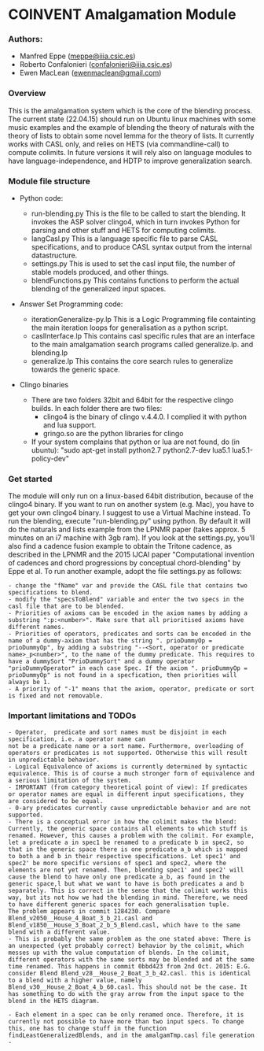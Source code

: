 COINVENT Amalgamation Module 									
=================================

### Authors:
- Manfred Eppe (meppe@iiia.csic.es)
- Roberto Confalonieri (confalonieri@iiia.csic.es)
- Ewen MacLean (ewenmaclean@gmail.com)


### Overview
This is the amalgamation system which is the core of the blending process. The current state (22.04.15) should run on Ubuntu linux machines with some music examples and the example of blending the theory of naturals with the theory of lists to obtain some novel lemma for the theory of lists. 
It currently works with CASL only, and relies on HETS (via commandline-call) to compute colimits. In future versions it will rely also on language modules to have language-independence, and HDTP to improve generalization search. 

### Module file structure
- Python code:
	- run-blending.py 
		This is the file to be called to start the blending. It invokes the ASP solver clingo4, which in turn invokes Python for parsing and other stuff and HETS for computing colimits. 
	- langCasl.py 
		This is a language specific file to parse CASL specifications, and to produce CASL syntax output from the internal datastructure.
	- settings.py 
		This is used to set the casl input file, the number of stable models produced, and other things. 
	- blendFunctions.py
		This contains functions to perform the actual blending of the generalized input spaces. 

- Answer Set Programming code:
	- iterationGeneralize-py.lp
		This is a Logic Programming file containting the main iteration loops for generalisation as a python script. 
	- caslInterface.lp
		This contains casl specific rules that are an interface to the main amalgamation search programs called generalize.lp. and blending.lp
	- generalize.lp
		This contains the core search rules to generalize towards the generic space. 

- Clingo binaries
	- There are two folders 32bit and 64bit for the respective clingo builds. In each folder there are two files:
		- clingo4 is the binary of clingo v.4.4.0. I complied it with python and lua support. 
		- gringo.so are the python libraries for clingo
	- If your system complains that python or lua are not found, do (in ubuntu): "sudo apt-get install python2.7 python2.7-dev lua5.1 lua5.1-policy-dev"


### Get started
The module will only run on a linux-based 64bit distribution, because of the clingo4 binary. If you want to run on another system (e.g. Mac), you have to get your own clingo4 binary. I suggest to use a Virtual Machine instead.
To run the blending, execute "run-blending.py" using python. By default it will do the naturals and lists example from the LPNMR paper (takes approx. 5 minutes on an i7 machine with 3gb ram). 
If you look at the settings.py, you'll also find a cadence fusion example to obtain the Tritone cadence, as described in the LPNMR and the 2015 IJCAI paper "Computational invention of cadences and chord progressions by conceptual chord-blending" by Eppe et al.  To run another example, adopt the file settings.py as follows:

	- change the "fName" var and provide the CASL file that contains two specifications to blend.
	- modify the "specsToBlend" variable and enter the two specs in the casl file that are to be blended. 
	- Priorities of axioms can be encoded in the axiom names by adding a substring ":p:<number>". Make sure that all prioritised axioms have different names.
	- Priorities of operators, predicates and sorts can be encoded in the name of a dummy-axiom that has the string ". prioDummyOp = prioDummyOp", by adding a substring "--<Sort, operator or predicate name>_p<number>", to the name of the dummy predicate. This requires to have a dummySort "PrioDummySort" and a dummy operator "prioDummyOperator" in each case Spec. If the axiom ". prioDummyOp = prioDummyOp" is not found in a specfication, then priorities will always be 1.
	- A priority of "-1" means that the axiom, operator, predicate or sort is fixed and not removable. 
	

### Important limitations and TODOs
	- Operator,  predicate and sort names must be disjoint in each specification, i.e. a operator name can 
	not be a predicate name or a sort name. Furthermore, overloading of operators or predicates is not supported. Otherwise this will result in unpredictable behavior.
	- Logical Equivalence of axioms is currently determined by syntactic equivalence. This is of course a much stronger form of equivalence and a serious limitation of the system.
	- IMPORTANT (from category theoretical point of view): If predicates or operator names are equal in different input specifications, they are considered to be equal. 
	- 0-ary predicates currently cause unpredictable behavior and are not supported.
	- There is a conceptual error in how the colimit makes the blend: Currently, the generic space contains all elements to which stuff is renamed. However, this causes a problem with the colimit. For example, let a predicate a in spec1 be renamed to a predicate b in spec2, so that in the generic space there is one predicate a_b which is mapped to both a and b in their respective specifications. Let spec1' and spec2' be more specific versions of spec1 and spec2, where the elements are not yet renamed. Then, blending spec1' and spec2' will cause the blend to have only one predicate a_b, as found in the generic space,l but what we want to have is both predicates a and b separately. This is correct in the sense that the colimit works this way, but its not how we had the blending in mind. Therefore, we need to have different generic spaces for each generalisation tuple. 
	The problem appears in commit 1284230. Compare Blend_v2050__House_4_Boat_3_b_21.casl and Blend_v1850__House_3_Boat_2_b_5_Blend.casl, which have to the same blend with a different value. 
	- This is probably the same problem as the one stated above: There is an unexpected (yet probably correct) behavior by the colimit, which messes up with the value computation of blends. In the colimit, different operators with the same sorts may be blended and at the same time renamed. This happens in commit 0bbd423 from 2nd Oct. 2015: E.G. consider Blend Blend_v28__House_2_Boat_3_b_42.casl. this is identical to a blend with a higher value, namely Blend_v30__House_2_Boat_4_b_60.casl. This should not be the case. It has something to do with the gray arrow from the input space to the blend in the HETS diagram. 

	- Each element in a spec can be only renamed once. Therefore, it is currently not possible to have more than two input specs. To change this, one has to change stuff in the function findLeastGeneralizedBlends, and in the amalgamTmp.casl file generation
	- 


